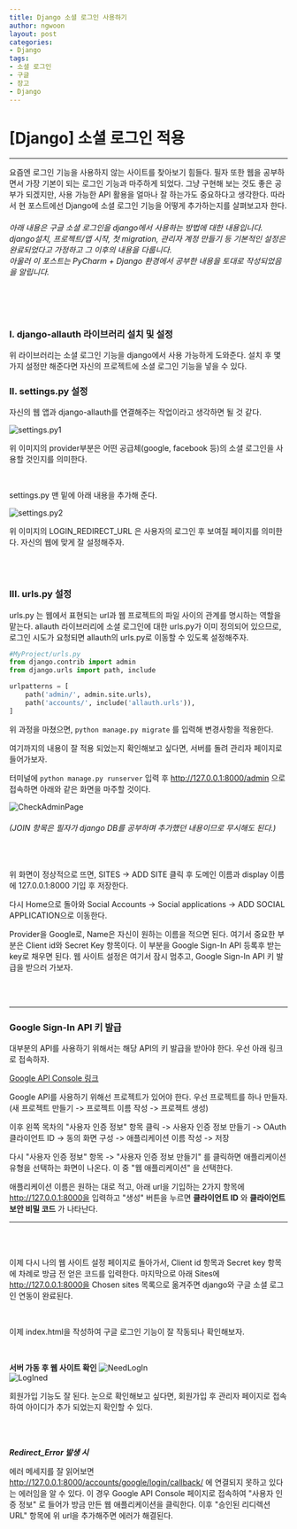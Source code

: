 ```yaml
---
title: Django 소셜 로그인 사용하기
author: ngwoon
layout: post
categories:
- Django
tags:
- 소셜 로그인
- 구글
- 장고
- Django
---
```


# [Django] 소셜 로그인 적용
- - -

요즘엔 로그인 기능을 사용하지 않는 사이트를 찾아보기 힘들다. 필자 또한 웹을 공부하면서 가장 기본이 되는 로그인 기능과 마주하게 되었다. 그냥 구현해 보는 것도 좋은 공부가 되겠지만, 사용 가능한 API 활용을 얼마나 잘 하는가도 중요하다고 생각한다. 따라서 현 포스트에선 Django에 소셜 로그인 기능을 어떻게 추가하는지를 살펴보고자 한다.

  <h6>
  아래 내용은 구글 소셜 로그인을 django에서 사용하는 방법에 대한 내용입니다.
  <br>
  django설치, 프로젝트/앱 시작, 첫 migration, 관리자 계정 만들기 등 기본적인 설정은 완료되었다고 가정하고 그 이후의 내용을 다룹니다.
  <br>
  아울러 이 포스트는 PyCharm + Django 환경에서 공부한 내용을 토대로 작성되었음을 알립니다.
  </h6>

  <br><br>

  <h3> I. django-allauth 라이브러리 설치 및 설정 </h3>  
  위 라이브러리는 소셜 로그인 기능을 django에서 사용 가능하게 도와준다.
  설치 후 몇 가지 설정만 해준다면 자신의 프로젝트에 소셜 로그인 기능을 넣을 수 있다.
  <br>

  <h3> II. settings.py 설정 </h3>

  자신의 웹 앱과 django-allauth를 연결해주는 작업이라고 생각하면 될 것 같다.

  ![settings.py1](/assets/images/Django-Social-LogIn-post-images/settings1.png)

  위 이미지의 provider부분은 어떤 공급체(google, facebook 등)의 소셜 로그인을 사용할 것인지를 의미한다.

  <br>

  settings.py 맨 밑에 아래 내용을 추가해 준다.

  ![settings.py2](/assets/images/Django-Social-LogIn-post-images/settings2.png)

  위 이미지의 LOGIN_REDIRECT_URL 은 사용자의 로그인 후 보여질 페이지를 의미한다. 자신의 웹에 맞게 잘 설정해주자.

  <br><br>

  <h3> III. urls.py 설정 </h3>

  urls.py 는 웹에서 표현되는 url과 웹 프로젝트의 파일 사이의 관계를 명시하는 역할을 맡는다. allauth 라이브러리에 소셜 로그인에 대한 urls.py가 이미 정의되어 있으므로, 로그인 시도가 요청되면 allauth의 urls.py로 이동할 수 있도록 설정해주자.

  ```python
  #MyProject/urls.py
  from django.contrib import admin
  from django.urls import path, include

  urlpatterns = [
      path('admin/', admin.site.urls),
      path('accounts/', include('allauth.urls')),
  ]
  ```

  위 과정을 마쳤으면, ```python manage.py migrate``` 를 입력해 변경사항을 적용한다.

  여기까지의 내용이 잘 적용 되었는지 확인해보고 싶다면, 서버를 돌려 관리자 페이지로 들어가보자.

  터미널에 ```python manage.py runserver``` 입력 후 http://127.0.0.1:8000/admin 으로 접속하면 아래와 같은 화면을 마주할 것이다.

  ![CheckAdminPage](/assets/images/Django-Social-LogIn-post-images/CheckAdminPage.png)
  <h6> (JOIN 항목은 필자가 django DB를 공부하며 추가했던 내용이므로 무시해도 된다.) </h6>

  <br>

  위 화면이 정상적으로 뜨면, SITES -> ADD SITE 클릭 후 도메인 이름과 display 이름에 127.0.0.1:8000 기입 후 저장한다.

  다시 Home으로 돌아와 Social Accounts -> Social applications -> ADD SOCIAL APPLICATION으로 이동한다.

  Provider을 Google로, Name은 자신이 원하는 이름을 적으면 된다.
  여기서 중요한 부분은 Client id와 Secret Key 항목이다. 이 부분을 Google Sign-In API 등록후 받는 key로 채우면 된다.
  웹 사이트 설정은 여기서 잠시 멈추고, Google Sign-In API 키 발급을 받으러 가보자.

  <br><br>

  ---
  <h3> Google Sign-In API 키 발급 </h3>

  대부분의 API를 사용하기 위해서는 해당 API의 키 발급을 받아야 한다. 우선 아래 링크로 접속하자.

  [Google API Console 링크](http://console.developers.google.com/)

  Google API를 사용하기 위해선 프로젝트가 있어야 한다. 우선 프로젝트를 하나 만들자. (새 프로젝트 만들기 -> 프로젝트 이름 작성 -> 프로젝트 생성)

  이후 왼쪽 목차의 "사용자 인증 정보" 항목 클릭 -> 사용자 인증 정보 만들기 -> OAuth 클라이언트 ID -> 동의 화면 구성 -> 애플리케이션 이름 작성 -> 저장

  다시 "사용자 인증 정보" 항목 -> "사용자 인증 정보 만들기" 를 클릭하면 애플리케이션 유형을 선택하는 화면이 나온다. 이 중 "웹 애플리케이션" 을 선택한다.

  애플리케이션 이름은 원하는 대로 적고, 아래 url을 기입하는 2가지 항목에 http://127.0.0.1:8000을 입력하고 "생성" 버튼을 누르면 **클라이언트 ID** 와 **클라이언트 보안 비밀 코드** 가 나타난다.

  ---

  <br><br>

  이제 다시 나의 웹 사이트 설정 페이지로 돌아가서, Client id 항목과 Secret key 항목에 차례로 방금 전 얻은 코드를 입력한다.
  마지막으로 아래 Sites에 http://127.0.0.1:8000을 Chosen sites 목록으로 옮겨주면 django와 구글 소셜 로그인 연동이 완료된다.

  <br>

  이제 index.html을 작성하여 구글 로그인 기능이 잘 작동되나 확인해보자.

  <br>

  **서버 가동 후 웹 사이트 확인**
  ![NeedLogIn](/assets/images/Django-Social-LogIn-post-images/NeedLogin.png)
  <br>
  ![LogIned](/assets/images/Django-Social-LogIn-post-images/Logined.png)


  회원가입 기능도 잘 된다. 눈으로 확인해보고 싶다면, 회원가입 후 관리자 페이지로 접속하여 아이디가 추가 되었는지 확인할 수 있다.  


  <br><br>


  ***Redirect_Error 발생 시***

  에러 메세지를 잘 읽어보면 http://127.0.0.1:8000/accounts/google/login/callback/ 에 연결되지 못하고 있다는 에러임을 알 수 있다.
  이 경우 Google API Console 페이지로 접속하여 "사용자 인증 정보" 로 들어가 방금 만든 웹 애플리케이션을 클릭한다. 이후 "승인된 리디렉션 URL" 항목에 위 url을 추가해주면 에러가 해결된다.
